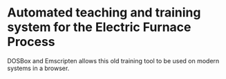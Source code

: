 # Automated teaching and training system for the Electric Furnace Process
DOSBox and Emscripten allows this old training tool to be used on modern systems in a browser.
